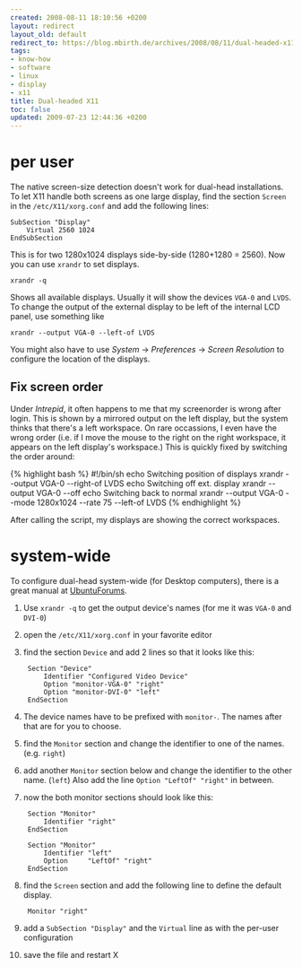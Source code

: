 ```yaml
---
created: 2008-08-11 18:10:56 +0200
layout: redirect
layout_old: default
redirect_to: https://blog.mbirth.de/archives/2008/08/11/dual-headed-x11.html
tags:
- know-how
- software
- linux
- display
- x11
title: Dual-headed X11
toc: false
updated: 2009-07-23 12:44:36 +0200
---
```


per user
========

The native screen-size detection doesn't work for dual-head installations. To let X11 handle both screens as one large
display, find the section `Screen` in the `/etc/X11/xorg.conf` and add the following lines:

~~~
SubSection "Display"
    Virtual 2560 1024
EndSubSection
~~~

This is for two 1280x1024 displays side-by-side (1280+1280 = 2560). Now you can use `xrandr` to set displays.

    xrandr -q

Shows all available displays. Usually it will show the devices `VGA-0` and `LVDS`. To change the output of the external
display to be left of the internal LCD panel, use something like

    xrandr --output VGA-0 --left-of LVDS

You might also have to use *System* → *Preferences* → *Screen Resolution* to configure the location of the displays.


Fix screen order
----------------

Under *Intrepid*, it often happens to me that my screenorder is wrong after login. This is shown by a mirrored output on
the left display, but the system thinks that there's a left workspace. On rare occassions, I even have the wrong order
(i.e. if I move the mouse to the right on the right workspace, it appears on the left display's workspace.) This is
quickly fixed by switching the order around:

{% highlight bash %}
#!/bin/sh
echo Switching position of displays
xrandr --output VGA-0 --right-of LVDS
echo Switching off ext. display
xrandr --output VGA-0 --off
echo Switching back to normal
xrandr --output VGA-0 --mode 1280x1024 --rate 75 --left-of LVDS
{% endhighlight %}

After calling the script, my displays are showing the correct workspaces.


system-wide
===========

To configure dual-head system-wide (for Desktop computers), there is a great manual at [UbuntuForums](http://ph.ubuntuforums.com/showthread.php?t=826717).

1. Use `xrandr -q` to get the output device's names (for me it was `VGA-0` and `DVI-0`)
1. open the `/etc/X11/xorg.conf` in your favorite editor
1. find the section `Device` and add 2 lines so that it looks like this:  
  
        Section "Device"
            Identifier "Configured Video Device"
            Option "monitor-VGA-0" "right"
            Option "monitor-DVI-0" "left"
        EndSection
1. The device names have to be prefixed with `monitor-`. The names after that are for you to choose.
1. find the `Monitor` section and change the identifier to one of the names. (e.g. `right`)
1. add another `Monitor` section below and change the identifier to the other name. (`left`) Also add the
   line `Option "LeftOf" "right"` in between.
1. now the both monitor sections should look like this:  
  
        Section "Monitor"
            Identifier "right"
        EndSection
        
        Section "Monitor"
            Identifier "left"
            Option     "LeftOf" "right"
        EndSection
1. find the `Screen` section and add the following line to define the default display.  
  
        Monitor "right"
1. add a `SubSection "Display"` and the `Virtual` line as with the per-user configuration
1. save the file and restart X
